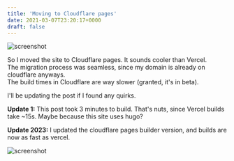 ```yaml
---
title: 'Moving to Cloudflare pages'
date: 2021-03-07T23:20:17+0000
draft: false
---
```


![screenshot](https://user-images.githubusercontent.com/5457202/110258703-85d52780-7fd6-11eb-8982-c9f6b4b78b6d.png)

So I moved the site to Cloudflare pages. It sounds cooler than Vercel.  
The migration process was seamless, since my domain is already on cloudflare anyways.  
The build times in Cloudflare are way slower (granted, it's in beta).  

I'll be updating the post if I found any quirks.

**Update 1:** This post took 3 minutes to build. That's nuts, since Vercel builds take ~15s. Maybe because this site uses hugo?

**Update 2023:** I updated the cloudflare pages builder version, and builds are now as fast as vercel.

![screenshot](https://i.imgur.com/IR9KLVi.png)

